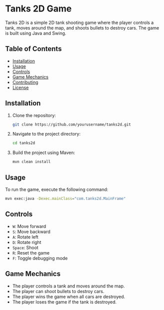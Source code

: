 # Tanks 2D Game

Tanks 2D is a simple 2D tank shooting game where the player controls a tank, moves around the map, and shoots bullets to destroy cars. The game is built using Java and Swing.

## Table of Contents

-   [Installation](#installation)
-   [Usage](#usage)
-   [Controls](#controls)
-   [Game Mechanics](#game-mechanics)
-   [Contributing](#contributing)
-   [License](#license)

## Installation

1. Clone the repository:
    ```sh
    git clone https://github.com/yourusername/tanks2d.git
    ```
2. Navigate to the project directory:
    ```sh
    cd tanks2d
    ```
3. Build the project using Maven:
    ```sh
    mvn clean install
    ```

## Usage

To run the game, execute the following command:

```sh
mvn exec:java -Dexec.mainClass="com.tanks2d.MainFrame"
```

## Controls

-   `W`: Move forward
-   `S`: Move backward
-   `A`: Rotate left
-   `D`: Rotate right
-   `Space`: Shoot
-   `R`: Reset the game
-   `F`: Toggle debugging mode

## Game Mechanics

-   The player controls a tank and moves around the map.
-   The player can shoot bullets to destroy cars.
-   The player wins the game when all cars are destroyed.
-   The player loses the game if the tank is destroyed.
